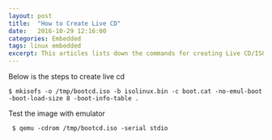 ```yaml
---
layout: post
title:  "How to Create Live CD"
date:   2016-10-29 12:16:00
categories: Embedded
tags: linux embedded
excerpt: This articles lists down the commands for creating Live CD/ISO image
---
```



Below is the steps to create live cd

```
$ mkisofs -o /tmp/bootcd.iso -b isolinux.bin -c boot.cat -no-emul-boot -boot-load-size 8 -boot-info-table .
```

Test the image with emulator

```
 $ qemu -cdrom /tmp/bootcd.iso -serial stdio
```
